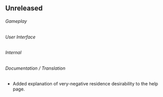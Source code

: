 ## Unreleased

###### Gameplay

###### User Interface

###### Internal

###### Documentation / Translation
- Added explanation of very-negative residence desirability to the help page.
